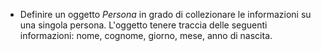 - Definire un oggetto *Persona* in grado di collezionare le informazioni su una singola persona. L'oggetto tenere traccia delle seguenti informazioni: nome, cognome, giorno, mese, anno di nascita. 
